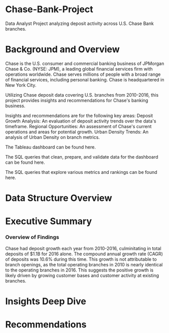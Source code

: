 # Chase-Bank-Project
Data Analyst Project analyzing deposit activity across U.S. Chase Bank branches.

# Background and Overview
Chase is the U.S. consumer and commercial banking business of JPMorgan Chase & Co. (NYSE: JPM), a leading global financial services firm with operations worldwide. Chase serves millions of people with a broad range of financial services, including personal banking. Chase is headquartered in New York City.

Utilizing Chase deposit data covering U.S. branches from 2010-2016, this project provides insights and recommendations for Chase's banking business.

Insights and recommendations are for the following key areas:
Deposit Growth Analysis: An evaluation of deposit activity trends over the data's timeframe.
Regional Opportunities: An assessment of Chase's current operations and areas for potential growth.
Urban Density Trends: An analysis of Urban Density on branch metrics.

The Tableau dashboard can be found here.

The SQL queries that clean, prepare, and validate data for the dashboard can be found here.

The SQL queries that explore various metrics and rankings can be found here.


# Data Structure Overview

# Executive Summary
### Overview of Findings
Chase had deposit growth each year from 2010-2016, culminitating in total deposits of $1.1B for 2016 alone. The compound annual growth rate (CAGR) of deposits was 10.6% during this time. This growth is not attributable to branch openings, as the total operating branches in 2010 is nearly identical to the operating branches in 2016. This suggests the positive growth is likely driven by growing customer bases and customer activity at existing branches.




# Insights Deep Dive

# Recommendations

#

